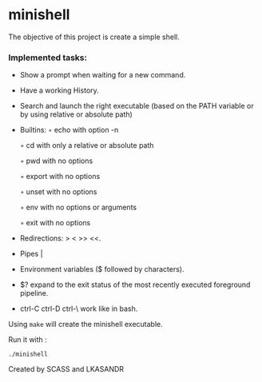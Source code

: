 # minishell

The objective of this project is create a simple shell.



### Implemented tasks:


* Show a prompt when waiting for a new command.

* Have a working History.

* Search and launch the right executable (based on the PATH variable or by using
relative or absolute path)

* Builtins:
  ◦ echo with option -n
  
  ◦ cd with only a relative or absolute path
  
  ◦ pwd with no options
  
  ◦ export with no options
  
  ◦ unset with no options
  
  ◦ env with no options or arguments
  
  ◦ exit with no options
  
* Redirections: > < >> <<.

* Pipes |

* Environment variables ($ followed by characters).

* $? expand to the exit status of the most recently executed foreground
pipeline.

* ctrl-C ctrl-D ctrl-\ work like in bash.


Using `make` will create the minishell executable.

Run it with :

    ./minishell
   

Created by SCASS and LKASANDR
